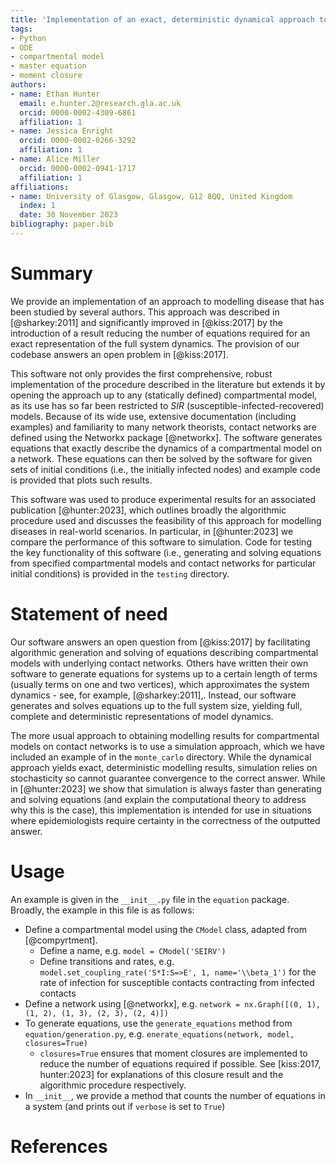 ```yaml
---
title: 'Implementation of an exact, deterministic dynamical approach to compartmental models of disease'
tags:
- Python
- ODE
- compartmental model
- master equation
- moment closure
authors:
- name: Ethan Hunter
  email: e.hunter.2@research.gla.ac.uk
  orcid: 0000-0002-4309-6861
  affiliation: 1
- name: Jessica Enright
  orcid: 0000-0002-0266-3292
  affiliation: 1
- name: Alice Miller
  orcid: 0000-0002-0941-1717
  affiliation: 1
affiliations:
- name: University of Glasgow, Glasgow, G12 8QQ, United Kingdom
  index: 1
  date: 30 November 2023
bibliography: paper.bib
---
```


# Summary

We provide an implementation of an approach to modelling disease that has been studied by several authors. This
approach was described in [@sharkey:2011] and significantly improved in [@kiss:2017] by the introduction of
a result reducing the number of equations required for an exact representation of the full system dynamics. The
provision of our codebase answers an open problem in [@kiss:2017].

This software not only provides the first comprehensive, robust implementation of the procedure described in the 
literature but extends it by opening the approach up to any (statically defined) compartmental model, as its use has so
far been restricted to $SIR$ (susceptible-infected-recovered) models. Because of its wide use, extensive documentation 
(including examples) and familiarity to many network theorists, contact networks are defined using the Networkx package 
[@networkx]. The software generates equations that exactly describe the dynamics of a compartmental model on a network. 
These equations can then be solved by the software for given sets of initial conditions (i.e., the initially infected 
nodes) and example code is provided that plots such results.

This software was used to produce experimental results for an associated publication [@hunter:2023], which outlines 
broadly the algorithmic procedure used and discusses the feasibility of this approach for modelling diseases in 
real-world scenarios. In particular, in [@hunter:2023] we compare the performance of this software to simulation. Code 
for testing the key functionality of this software (i.e., generating and solving equations from specified compartmental 
models and contact networks for particular initial conditions) is provided in the `testing` directory.

# Statement of need

Our software answers an open question from [@kiss:2017] by facilitating algorithmic generation and solving of equations
describing compartmental models with underlying contact networks. Others have written their own software to generate 
equations for systems up to a certain length of terms (usually terms on one and two vertices), which approximates the 
system dynamics - see, for example, [@sharkey:2011],. Instead, our software generates and solves equations up to the 
full system size, yielding full, complete and deterministic representations of  model dynamics.

The more usual approach to obtaining modelling results for compartmental models on contact networks is to use a 
simulation approach, which we have included an example of in the `monte_carlo` directory. While the dynamical approach 
yields exact, deterministic modelling results, simulation relies on stochasticity so cannot guarantee convergence
to the correct answer. While in [@hunter:2023] we show that simulation is always faster than generating and
solving equations (and explain the computational theory to address why this is the case), this implementation is
intended for use in situations where epidemiologists require certainty in the correctness of the outputted answer.

# Usage

An example is given in the `__init__.py` file in the `equation` package. Broadly, the example in this file is as
follows:
- Define a compartmental model using the `CModel` class, adapted from [@compyrtment].
    - Define a name, e.g. `model = CModel('SEIRV')`
    - Define transitions and rates, e.g. `model.set_coupling_rate('S*I:S=>E', 1, name='\\beta_1')` for the rate of
      infection for susceptible contacts contracting from infected contacts
- Define a network using [@networkx], e.g. `network = nx.Graph([(0, 1), (1, 2), (1, 3), (2, 3), (2, 4)])`
- To generate equations, use the `generate_equations` method from `equation/generation.py`, e.g.
  `enerate_equations(network, model, closures=True)`
    - `closures=True` ensures that moment closures are implemented to reduce the number of equations required if
      possible.
      See [kiss:2017, hunter:2023] for explanations of this closure result and the algorithmic procedure respectively.
- In `__init__`, we provide a method that counts the number of equations in a system (and prints out if `verbose` is
  set to `True`)

# References